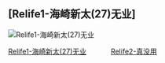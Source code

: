 ##                                [Relife1-海崎新太(27)无业]




![Relife1-海崎新太(27)无业](https://i.loli.net/2018/03/23/5ab486a875336.jpg)




[Relife1-海崎新太(27)无业](https://lunchao666.github.io/lunchao/jpg/Relife1)  &emsp;&emsp;&emsp; [Relife2-真没用](https://lunchao666.github.io/lunchao/jpg/Relife2)

 
